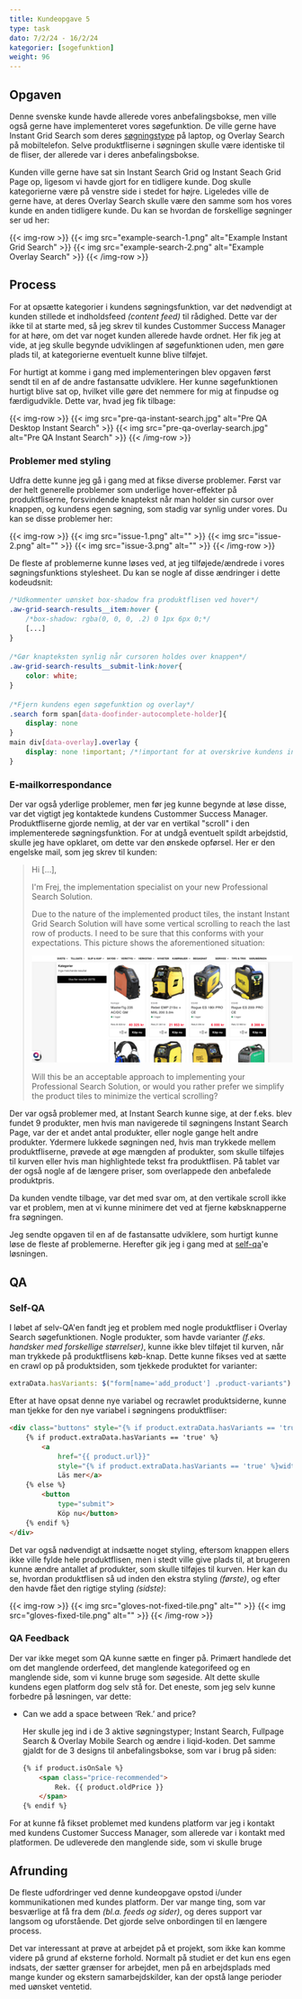```yaml
---
title: Kundeopgave 5
type: task
dato: 7/2/24 - 16/2/24
kategorier: [sogefunktion]
weight: 96
---
```


## Opgaven

Denne svenske kunde havde allerede vores anbefalingsbokse, men ville også gerne have implementeret vores søgefunktion. De ville gerne have Instant Grid Search som deres [søgningstype](/introduktion-til-søgefunktion#søgefunktionstyper) på laptop, og Overlay Search på mobiltelefon. Selve produktfliserne i søgningen skulle være identiske til de fliser, der allerede var i deres anbefalingsbokse.

Kunden ville gerne have sat sin Instant Search Grid og Instant Seach Grid Page op, ligesom vi havde gjort for en tidligere kunde. Dog skulle kategorierne være på venstre side i stedet for højre. Ligeledes ville de gerne have, at deres Overlay Search skulle være den samme som hos vores kunde en anden tidligere kunde. Du kan se hvordan de forskellige søgninger ser ud her:

{{< img-row >}}
	{{< img src="example-search-1.png" alt="Example Instant Grid Search" >}}
	{{< img src="example-search-2.png" alt="Example Overlay Search" >}}
{{< /img-row >}}

## Process

For at opsætte kategorier i kundens søgningsfunktion, var det nødvendigt at kunden stillede et indholdsfeed *(content feed)* til rådighed. Dette var der ikke til at starte med, så jeg skrev til kundes Custommer Success Manager for at høre, om det var noget kunden allerede havde ordnet. Her fik jeg at vide, at jeg skulle begynde udviklingen af søgefunktionen uden, men gøre plads til, at kategorierne eventuelt kunne blive tilføjet.

For hurtigt at komme i gang med implementeringen blev opgaven først sendt til en af de andre fastansatte udviklere. Her kunne søgefunktionen hurtigt blive sat op, hvilket ville gøre det nemmere for mig at finpudse og færdigudvikle. Dette var, hvad jeg fik tilbage:

{{< img-row >}}
	{{< img src="pre-qa-instant-search.jpg" alt="Pre QA Desktop Instant Search" >}}
	{{< img src="pre-qa-overlay-search.jpg" alt="Pre QA Instant Search" >}}
{{< /img-row >}}

### Problemer med styling

Udfra dette kunne jeg gå i gang med at fikse diverse problemer. Først var der helt generelle problemer som underlige hover-effekter på produktfliserne, forsvindende knaptekst når man holder sin cursor over knappen, og kundens egen søgning, som stadig var synlig under vores. Du kan se disse problemer her:

{{< img-row >}}
	{{< img src="issue-1.png" alt="" >}}
	{{< img src="issue-2.png" alt="" >}}
	{{< img src="issue-3.png" alt="" >}}
{{< /img-row >}}

De fleste af problemerne kunne løses ved, at jeg tilføjede/ændrede i vores søgningsfunktions stylesheet. Du kan se nogle af disse ændringer i dette kodeudsnit:

```css
/*Udkommenter uønsket box-shadow fra produktflisen ved hover*/
.aw-grid-search-results__item:hover {
	/*box-shadow: rgba(0, 0, 0, .2) 0 1px 6px 0;*/
	[...]
}

/*Gør knapteksten synlig når cursoren holdes over knappen*/
.aw-grid-search-results__submit-link:hover{
	color: white;
}

/*Fjern kundens egen søgefunktion og overlay*/
.search form span[data-doofinder-autocomplete-holder]{
	display: none
}
main div[data-overlay].overlay {
	display: none !important; /*!important for at overskrive kundens inline-styling*/
}
```

### E-mailkorrespondance

Der var også yderlige problemer, men før jeg kunne begynde at løse disse, var det vigtigt jeg kontaktede kundens Custommer Success Manager. Produktfliserne gjorde nemlig, at der var en vertikal "scroll" i den implementerede søgningsfunktion. For at undgå eventuelt spildt arbejdstid, skulle jeg have opklaret, om dette var den ønskede opførsel. Her er den engelske mail, som jeg skrev til kunden:

>Hi [...],
>
> I'm Frej, the implementation specialist on your new Professional Search Solution.
>
> Due to the nature of the implemented product tiles, the instant Instant Grid Search Solution will have some vertical scrolling to reach the last row of products. I need to be sure that this conforms with your expectations. This picture shows the aforementioned situation:
>
>![Instant Grid Search Scroll](search-scroll.png)
>
>Will this be an acceptable approach to implementing your Professional Search Solution, or would you rather prefer we simplify the product tiles to minimize the vertical scrolling?

Der var også problemer med, at Instant Search kunne sige, at der f.eks. blev fundet 9 produkter, men hvis man navigerede til søgningens Instant Search Page, var der et andet antal produkter, eller nogle gange helt andre produkter. Ydermere lukkede søgningen ned, hvis man trykkede mellem produktfliserne, prøvede at øge mængden af produkter, som skulle tilføjes til kurven eller hvis man highlightede tekst fra produktflisen. På tablet var der også nogle af de længere priser, som overlappede den anbefalede produktpris.

Da kunden vendte tilbage, var det med svar om, at den vertikale scroll ikke var et problem, men at vi kunne minimere det ved at fjerne købsknapperne fra søgningen.

Jeg sendte opgaven til en af de fastansatte udviklere, som hurtigt kunne løse de fleste af problemerne. Herefter gik jeg i gang med at [self-qa](/introduktion-til-quality-assurance/)'e løsningen.

## QA

### Self-QA

I løbet af selv-QA'en fandt jeg et problem med nogle produktfliser i Overlay Search søgefunktionen. Nogle produkter, som havde varianter *(f.eks. handsker med forskellige størrelser)*, kunne ikke blev tilføjet til kurven, når man trykkede på produktflisens køb-knap. Dette kunne fikses ved at sætte en crawl op på produktsiden, som tjekkede produktet for varianter:

```js
extraData.hasVariants: $("form[name='add_product'] .product-variants").exists()
```

Efter at have opsat denne nye variabel og recrawlet produktsiderne, kunne man tjekke for den nye variabel i søgningens produktfliser:

```html
<div class="buttons" style="{% if product.extraData.hasVariants == 'true' %}width: 100%;{% endif %}">
	{% if product.extraData.hasVariants == 'true' %}
		<a
			href="{{ product.url}}"
			style="{% if product.extraData.hasVariants == 'true' %}width: 100%;{% endif %}">
			Läs mer</a>
	{% else %}
		<button
			type="submit">
			Köp nu</button>
	{% endif %}
</div>
```

Det var også nødvendigt at indsætte noget styling, eftersom knappen ellers ikke ville fylde hele produktflisen, men i stedt ville give plads til, at brugeren kunne ændre antallet af produkter, som skulle tilføjes til kurven. Her kan du se, hvordan produktflisen så ud inden den ekstra styling *(første)*, og efter den havde fået den rigtige styling *(sidste)*:

{{< img-row >}}
	{{< img src="gloves-not-fixed-tile.png" alt="" >}}
	{{< img src="gloves-fixed-tile.png" alt="" >}}
{{< /img-row >}}

### QA Feedback

Der var ikke meget som QA kunne sætte en finger på. Primært handlede det om det manglende orderfeed, det manglende kategorifeed og en manglende side, som vi kunne bruge som søgeside. Alt dette skulle kundens egen platform dog selv stå for. Det eneste, som jeg selv kunne forbedre på løsningen, var dette:

* Can we add a space between ‘Rek.’ and price?

	Her skulle jeg ind i de 3 aktive søgningstyper; Instant Search, Fullpage Search & Overlay Mobile Search og ændre i liqid-koden. Det samme gjaldt for de 3 designs til anbefalingsbokse, som var i brug på siden:

	```html
	{% if product.isOnSale %}
		<span class="price-recommended">
			Rek. {{ product.oldPrice }}
		</span>
	{% endif %}
	```
For at kunne få fikset problemet med kundens platform var jeg i kontakt med kundens Customer Success Manager, som allerede var i kontakt med platformen. De udleverede den manglende side, som vi skulle bruge

## Afrunding

De fleste udfordringer ved denne kundeopgave opstod i/under kommunikationen med kundes platform. Der var mange ting, som var besværlige at få fra dem *(bl.a. feeds og sider)*, og deres support var langsom og uforstående. Det gjorde selve onbordingen til en længere process.

Det var interessant at prøve at arbejdet på et projekt, som ikke kan komme videre på grund af eksterne forhold. Normalt på studiet er det kun ens egen indsats, der sætter grænser for arbejdet, men på en arbejdsplads med mange kunder og ekstern samarbejdskilder, kan der opstå lange perioder med uønsket ventetid.